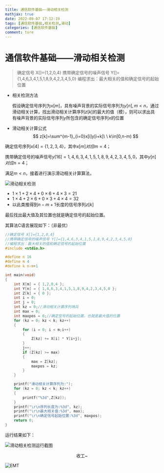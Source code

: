 ```yaml
---
title: 通信软件基础——滑动相关检测
mathjax: true
date: 2022-09-07 17:12:19
tags: [通信软件基础,相关检测,滑动]
categories: [通信软件基础]
comment: ture
---
```


# 通信软件基础——滑动相关检测

> 确定信号 X[]={1,2,0,4}
> 携带确定信号的噪声信号 Y[]={1,4,6,3,4,1,5,1,8,9,4,2,3,4,5,0}
> 编程求出：最大相关的值和确定信号的起始位置

+ 相关检测方法

  假设确定信号序列为$x[m]$，具有噪声背景的实际信号序列为$y[n],m<n$，通过滑动相关计算，找出滑动相关计算序列$z[k]$的最大的值（模），则可以求出具有噪声背景的实际信号序列$y$所包含的确定信号序列$x$的位置

+ 滑动相关计算公式
  $$
  z[k]=\sum^{m-1}_{i=0}x[i]y[i+k]\ \ k\in[0,n-m)
  $$




确定信号序列$x[4]=\{1,2,3,4\}$，其中$x[m]对应m=4$；

携带确定信号的噪声信号$y[16]={1,4,6,3,4,1,5,1,8,9,4,2,3,4,5,0}$，其中$y[n]对应n=4$；

满足$m<n$，接着进行演示滑动相关计算算法，

![滑动相关检测](滑动相关检测.gif)

+ $1×1+2×4+0×6+4×3=21$
+ $1×4+2×6+0×3+4×4=32$
+ 以此类推得到$n-m+1$长度的信号序列$z[k]$

最后找出最大值及其位置也就是确定信号的起始位置。

其算法C语言展现如下：（非最优）

```c
//确定信号 X[]={1,2,0,4}
//携带确定信号的噪声信号 Y[]={1,4,6,3,4,1,5,1,8,9,4,2,3,4,5,0}
//编程求出：最大相关的值和确定信号的起始位置
#include <stdio.h>

#define n 16
#define m 4
#define k n-m+1

int main(void)
{
	int X[m] = { 1,2,0,4 };
	int Y[n] = { 1,4,6,3,4,1,5,1,8,9,4,2,3,4,5,0 };
	int Z[k] = { 0 };
	int i = 0;
	int j = 0;
	int kz = 0;//滑动相关计算序列哨兵
	int max = 0;
	int maxpos = 0;//确定型号的起始位置，也就是最大值的位置
	for (kz = 0; kz < k; kz++)
	{
		for (i = 0; i < m;i++)
		{
			Z[kz] += X[i] * Y[i+j];
		}
		j++;
		if (Z[kz] >= max)
		{
			max = Z[kz];
			maxpos = kz;
		}
	}

	printf("滑动相关计算序列为:");
	for (kz = 0; kz < k; kz++)
	{
		printf("%3d",Z[kz]);
	}
	printf("\r\n序列长度为:%3d", kz);
	printf("\r\n最大相关值:%3d", max);
	printf("\r\n确定信号起始位置:%3d", maxpos);
	return 0;
}
```

运行结果如下：

![滑动相关检测运行截图](滑动相关检测运行截图.png)

<div align = "center">收工~</div>

![EMT](EMT.jpg)